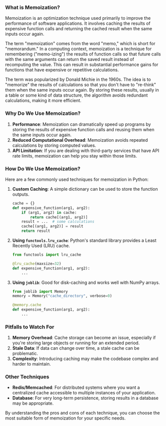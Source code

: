 ### What is Memoization?

Memoization is an optimization technique used primarily to improve the performance of software applications. It involves caching the results of expensive function calls and returning the cached result when the same inputs occur again.

The term "memoization" comes from the word "memo," which is short for "memorandum." In a computing context, memoization is a technique for remembering ("memo-izing") the results of function calls so that future calls with the same arguments can return the saved result instead of recomputing the value. This can result in substantial performance gains for functions that have expensive or repetitive calculations.

The term was popularized by Donald Michie in the 1960s. The idea is to "memorize" the results of calculations so that you don't have to "re-think" them when the same inputs occur again. By storing these results, usually in a table or some kind of data structure, the algorithm avoids redundant calculations, making it more efficient.

### Why Do We Use Memoization?

1. **Performance**: Memoization can dramatically speed up programs by storing the results of expensive function calls and reusing them when the same inputs occur again.
2. **Reduced Computational Overhead**: Memoization avoids repeated calculations by storing computed values.
3. **API Limitation**: If you are dealing with third-party services that have API rate limits, memoization can help you stay within those limits.

### How Do We Use Memoization?

Here are a few commonly used techniques for memoization in Python:

1. **Custom Caching**: A simple dictionary can be used to store the function outputs.
    ```python
    cache = {}
    def expensive_function(arg1, arg2):
        if (arg1, arg2) in cache:
            return cache[(arg1, arg2)]
        result = ...  # some calculations
        cache[(arg1, arg2)] = result
        return result
    ```

2. **Using `functools.lru_cache`**: Python's standard library provides a Least Recently Used (LRU) cache.
    ```python
    from functools import lru_cache

    @lru_cache(maxsize=32)
    def expensive_function(arg1, arg2):
        ...
    ```

3. **Using `joblib`**: Good for disk-caching and works well with NumPy arrays.
    ```python
    from joblib import Memory
    memory = Memory("cache_directory", verbose=0)

    @memory.cache
    def expensive_function(arg1, arg2):
        ...
    ```

### Pitfalls to Watch For

1. **Memory Overhead**: Cache storage can become an issue, especially if you're storing large objects or running for an extended period.
2. **Stale Data**: If data can change over time, a stale cache can be problematic.
3. **Complexity**: Introducing caching may make the codebase complex and harder to maintain.

### Other Techniques

- **Redis/Memcached**: For distributed systems where you want a centralized cache accessible to multiple instances of your application.
- **Database**: For very long-term persistence, storing results in a database may be appropriate.

By understanding the pros and cons of each technique, you can choose the most suitable form of memoization for your specific needs.